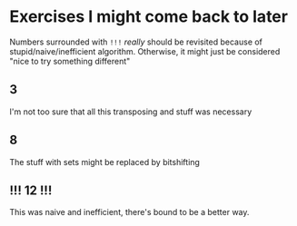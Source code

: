 # Exercises I might come back to later

Numbers surrounded with `!!!` _really_ should be revisited because of stupid/naive/inefficient algorithm.
Otherwise, it might just be considered "nice to try something different"

## 3
I'm not too sure that all this transposing and stuff was necessary

## 8
The stuff with sets might be replaced by bitshifting

## !!! 12 !!!
This was naive and inefficient, there's bound to be a better way.
